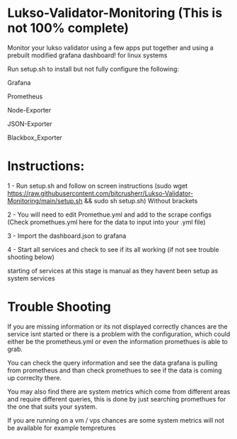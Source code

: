 # Lukso-Validator-Monitoring (This is not 100% complete)


Monitor your lukso validator using a few apps put together and using a prebuilt modified grafana dashboard!
for linux systems

Run setup.sh to install but not fully configure the following:

Grafana

Prometheus

Node-Exporter

JSON-Exporter

Blackbox_Exporter

# Instructions:

1 - Run setup.sh and follow on screen instructions (sudo wget https://raw.githubusercontent.com/bitcrusherr/Lukso-Validator-Monitoring/main/setup.sh && sudo sh setup.sh) Without brackets

2 - You will need to edit Promethue.yml and add to the scrape configs (Check promethues.yml here for the data to input into your .yml file)

3 - Import the dashboard.json to grafana

4 - Start all services and check to see if its all working (if not see trouble shooting below)

starting of services at this stage is manual as they havent been setup as system services

# Trouble Shooting
If you are missing information or its not displayed correctly chances are the service isnt started or
there is a problem with the configuration, which could either be the prometheus.yml or even the information
promethues is able to grab.

You can check the query information and see the data grafana is pulling from prometheus and than check promethues to 
see if the data is coming up correclty there.

You may also find there are system metrics which come from different areas and require different queries,
this is done by just searching promethues for the one that suits your system.

If you are running on a vm / vps chances are some system metrics will not be available for example tempretures
